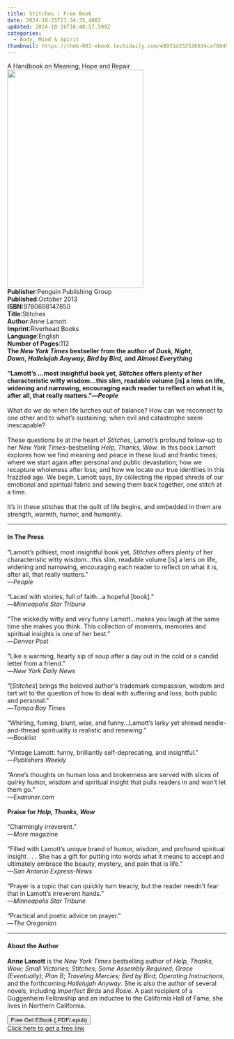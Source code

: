 ```yaml
---
title: Stitches | Free Book
date: 2024-10-25T21:34:35.408Z
updated: 2024-10-26T16:48:57.599Z
categories:
  - Body, Mind & Spirit
thumbnail: https://thmb-001-ebook.techidaily.com/48931d252526634caf8849e8143793fdb9e7e764491d30e2eb2669be50538796.jpg
---
```

<main id="book-container">
  <div class="flex flex-col">
    <div class="book-brief flex-1 py-6 px-4 sm:p-6 md:py-10 md:px-8">
      <!-- brief-->
      <div class="book-brief-main">A Handbook on Meaning, Hope and Repair</div>
    </div>
    <div
      class="book-meta-info flex-1 grid gap-4 col-start-1 col-end-3 row-start-1 sm:mb-6 sm:grid-cols-4 lg:gap-6 lg:col-start-2 lg:row-end-6 lg:row-span-6 lg:mb-0"
    >
      <div
        class="book-meta-info-left place-content-center mt-4 p-4 text-sm leading-6 col-start-2 col-span-2 dark:text-slate-400"
      >
        <img
          class="w-full h-500 object-cover rounded-lg sm:h-255 sm:col-span-2 lg:col-span-full"
          src="https://img-001-ebook.techidaily.com/ab34cd0dfe5e5b27e255d00775ff706e9a4ab8a6c69b1c2c292413b05009fdc6.jpg"
          alt=""
          width="312"
          height="500"
        />
      </div>
      <div
        class="book-meta-info-right mt-2 col-start-1 row-start-2 col-span-3 self-center"
      >
        <!-- meta data  -->
        <div class="flex flex-col px-4 md:px-8">
          <div class="flex-1">
            <strong>Publisher</strong>:<span class="px-2"
              >Penguin Publishing Group</span
            >
          </div>
          <div class="flex-1">
            <strong>Published</strong>:<span class="px-2">October 2013</span>
          </div>
          <div class="flex-1">
            <strong>ISBN</strong>:<span class="px-2">9780698147850</span>
          </div>
          <div class="flex-1">
            <strong>Title</strong>:<span class="px-2">Stitches</span>
          </div>
          <div class="flex-1">
            <strong>Author</strong>:<span class="px-2">Anne Lamott</span>
          </div>
          <div class="flex-1">
            <strong>Imprint</strong>:<span class="px-2">Riverhead Books</span>
          </div>
          <div class="flex-1">
            <strong>Language</strong>:<span class="px-2">English</span>
          </div>
          <div class="flex-1">
            <strong>Number of Pages</strong>:<span class="px-2">112</span>
          </div>
        </div>
      </div>
    </div>
    <div class="book-description flex-1 py-6 px-4 sm:p-6 md:py-10 md:px-8">
      <div class="book-description-main">
        <div accordion-content="" id="description">
          <b
            >The <i>New York Times </i>bestseller from the author of
            <i>Dusk, Night, Dawn</i>,&nbsp;<i
              >Hallelujah Anyway, Bird by Bird,</i
            >
            and <i>Almost Everything</i><br /><br />“Lamott’s …most insightful
            book yet,&nbsp;<i>Stitches&nbsp;</i>offers plenty of her
            characteristic witty wisdom…this slim, readable volume [is] a lens
            on life, widening and narrowing, encouraging each reader to reflect
            on what it is, after all, that really matters.”—<i>People</i></b
          ><br /><br />
          What do we do when life lurches out of balance? How can we reconnect
          to one other and to what’s sustaining, when evil and catastrophe seem
          inescapable?<br /><br />
          These questions lie at the heart of <i>Stitches</i>, Lamott’s profound
          follow-up to her <i>New York Times</i>–bestselling
          <i>Help, Thanks, Wow</i>. In this book Lamott explores how we find
          meaning and peace in these loud and frantic times; where we start
          again after personal and public devastation; how we recapture
          wholeness after loss; and how we locate our true identities in this
          frazzled age. We begin, Lamott says, by collecting the ripped shreds
          of our emotional and spiritual fabric and sewing them back together,
          one stitch at a time.<br /><br />
          It’s in these stitches that the quilt of life begins, and embedded in
          them are strength, warmth, humor, and humanity.
        </div>
        <div class="accordion-fader"></div>
      </div>
    </div>
    <div class="book-excerpts flex-1 py-6 px-4 sm:p-6 md:py-10 md:px-8">
      <!-- excerpts-->
      <div class="book-excerpts-main">
        <hr />
        <h4 class="placeholder placeholder-heading">
          <span>In The Press</span>
        </h4>
        <p>
          “Lamott’s pithiest, most insightful book yet, <i>Stitches </i>offers
          plenty of her characteristic witty wisdom…this slim, readable volume
          [is] a lens on life, widening and narrowing, encouraging each reader
          to reflect on what it is, after all, that really matters.”<br />
          —<i>People</i><br /><br />
          “Laced with stories, full of faith…a hopeful [book].”<br />
          —<i>Minneapolis Star Tribune</i><br /><br />
          “The wickedly witty and very funny Lamott…makes you laugh at the same
          time she makes you think. This collection of moments, memories and
          spiritual insights is one of her best.”<br />
          —<i>Denver Post </i><br /><br />
          “Like a warming, hearty sip of soup after a day out in the cold or a
          candid letter from a friend.”<br />
          —<i>New York Daily News</i><br /><br />
          “[<i>Stitches</i>] brings the beloved author's trademark compassion,
          wisdom and tart wit to the question of how to deal with suffering and
          loss, both public and personal.”<br />
          —<i>Tampa Bay Times</i><br /><br />
          “Whirling, fuming, blunt, wise, and funny…Lamott’s larky yet shrewd
          needle-and-thread spirituality is realistic and renewing.”<br />
          —<i>Booklist</i><br /><br />
          “Vintage Lamott: funny, brilliantly self-deprecating, and
          insightful.”<br />
          —<i>Publishers Weekly</i><br /><br />
          “Anne’s thoughts on human loss and brokenness are served with slices
          of quirky humor, wisdom and spiritual insight that pulls readers in
          and won’t let them go.”<br />
          —<i>Examiner.com</i><br /><br />
          <b>Praise for </b><i><b>Help, Thanks, Wow</b></i
          ><br /><br />
          “Charmingly irreverent.”<br />
          —<i>More </i>magazine<br /><br />
          “Filled with Lamott’s unique brand of humor, wisdom, and profound
          spiritual insight . . . She has a gift for putting into words what it
          means to accept and ultimately embrace the beauty, mystery, and pain
          that is&nbsp;life.”<br />
          —<i>San Antonio Express-News</i><br /><br />
          “Prayer is a topic that can quickly turn treacly, but the reader
          needn’t fear that in Lamott’s irreverent hands.”<br />
          —<i>Minneapolis Star Tribune</i><br /><br />
          “Practical and poetic advice on prayer.”<br />
          —<i>The Oregonian&nbsp;</i>
        </p>
      </div>
    </div>
    <div class="book-about-author flex-1 py-6 px-4 sm:p-6 md:py-10 md:px-8">
      <!-- about author-->
      <div class="book-main-author-main">
        <hr />
        <h4 class="placeholder placeholder-heading">
          <span>About the Author</span>
        </h4>
        <p>
          <b>Anne Lamott</b>&nbsp;is the&nbsp;<i>New York Times&nbsp;</i
          >bestselling author of&nbsp;<i
            >Help, Thanks, Wow; Small Victories; Stitches</i
          >;&nbsp;<i>Some Assembly Required</i>;&nbsp;<i>Grace (Eventually)</i
          >;&nbsp;<i>Plan B</i>;&nbsp;<i>Traveling Mercies; Bird by Bird</i>;
          <i>Operating Instructions</i>, and the forthcoming
          <i>Hallelujah Anyway</i>. She is also the author of several novels,
          including&nbsp;<i>Imperfect Birds&nbsp;</i>and <i>Rosie</i>. A past
          recipient of a Guggenheim Fellowship and an inductee to the California
          Hall of Fame, she lives in Northern California.
        </p>
      </div>
    </div>
    <div class="book-free-get flex-1 py-6 px-4 sm:p-6 md:py-10 md:px-8">
      <button
        id="btn-free-get"
        class="bg-blue-500 hover:bg-blue-700 text-white font-bold py-2 px-4 rounded"
      >
        Free Get EBook (.PDF/.epub)
      </button>
      <div id="countdown-display" class="px-2 text-lg mt-2"></div>
      <a
        id="free-link"
        class="hidden bg-blue-500 hover:bg-blue-700 text-white font-bold py-2 px-4 rounded"
        href="https://www.ebooks.com/en-us/book/1219264/stitches/anne-lamott/"
        target="_blank"
        >Click here to get a free link</a
      >
    </div>
    <script>
      let countdownTime = 0;
      let countdownInterval = null;
      document
        .getElementById('btn-free-get')
        .addEventListener('click', startCountdown);
      function startCountdown() {
        countdownTime = new Date().getTime() + 60000 * 3;
        countdownInterval = setInterval(updateCountdown, 1000);
        document.getElementById('btn-free-get').disabled = true;
        document
          .getElementById('btn-free-get')
          .classList.add('bg-gray-500', 'cursor-not-allowed');
      }
      function updateCountdown() {
        let currentTime = new Date().getTime();
        let timeLeft = countdownTime - currentTime;
        let secondsLeft = Math.floor(timeLeft / 1000);
        document.getElementById('countdown-display').innerHTML =
          `Remaining time: ${secondsLeft} seconds.`;
        if (secondsLeft <= 0) {
          clearInterval(countdownInterval);
          document.getElementById('btn-free-get').classList.add('hidden');
          document.getElementById('free-link').classList.remove('hidden');
          document.getElementById('countdown-display').innerHTML = '';
        }
      }
    </script>
  </div>
</main>

<ins class="adsbygoogle"
      style="display:block"
      data-ad-client="ca-pub-7571918770474297"
      data-ad-slot="8358498916"
      data-ad-format="auto"
      data-full-width-responsive="true"></ins>
    
